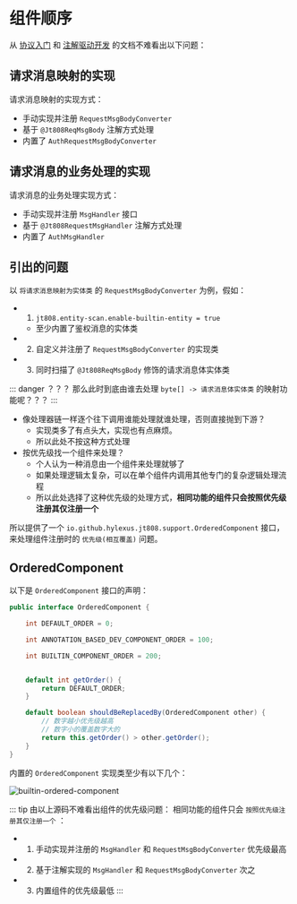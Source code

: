 # 组件顺序

从 [协议入门](docs/v1/jt-808/guide/basic) 和 [注解驱动开发](docs/v1/jt-808/guide/annotation-based-dev) 的文档不难看出以下问题：


## 请求消息映射的实现

请求消息映射的实现方式：

- 手动实现并注册 `RequestMsgBodyConverter`
- 基于 `@Jt808ReqMsgBody` 注解方式处理
- 内置了 `AuthRequestMsgBodyConverter`

## 请求消息的业务处理的实现

请求消息的业务处理实现方式：

- 手动实现并注册 `MsgHandler` 接口
- 基于 `@Jt808RequestMsgHandler` 注解方式处理 
- 内置了 `AuthMsgHandler`

## 引出的问题

以 `将请求消息映射为实体类` 的 `RequestMsgBodyConverter` 为例，假如：

- 1. `jt808.entity-scan.enable-builtin-entity = true`
    - 至少内置了鉴权消息的实体类
- 2. 自定义并注册了 `RequestMsgBodyConverter` 的实现类
- 3. 同时扫描了 `@Jt808ReqMsgBody` 修饰的请求消息体实体类

::: danger ？？？
那么此时到底由谁去处理 `byte[] -> 请求消息体实体类` 的映射功能呢？？？
:::

- 像处理器链一样逐个往下调用谁能处理就谁处理，否则直接抛到下游？
    - 实现类多了有点头大，实现也有点麻烦。
    - 所以此处不按这种方式处理
- 按优先级找一个组件来处理？
    - 个人认为一种消息由一个组件来处理就够了
    - 如果处理逻辑太复杂，可以在单个组件内调用其他专门的复杂逻辑处理流程
    - 所以此处选择了这种优先级的处理方式，**相同功能的组件只会按照优先级注册其仅注册一个**

所以提供了一个 `io.github.hylexus.jt808.support.OrderedComponent` 接口，来处理组件注册时的 `优先级(相互覆盖)` 问题。

## OrderedComponent

以下是 `OrderedComponent` 接口的声明：

```java
public interface OrderedComponent {

    int DEFAULT_ORDER = 0;

    int ANNOTATION_BASED_DEV_COMPONENT_ORDER = 100;

    int BUILTIN_COMPONENT_ORDER = 200;


    default int getOrder() {
        return DEFAULT_ORDER;
    }

    default boolean shouldBeReplacedBy(OrderedComponent other) {
        // 数字越小优先级越高
        // 数字小的覆盖数字大的
        return this.getOrder() > other.getOrder();
    }
}
```

内置的 `OrderedComponent` 实现类至少有以下几个：

<p class="">
    <img :src="$withBase('/img/builtin-ordered-component.png')" alt="builtin-ordered-component">
</p>

::: tip 由以上源码不难看出组件的优先级问题：
相同功能的组件只会 `按照优先级注册其仅注册一个` ：

- 1. 手动实现并注册的 `MsgHandler` 和 `RequestMsgBodyConverter` 优先级最高
- 2. 基于注解实现的 `MsgHandler` 和 `RequestMsgBodyConverter` 次之
- 3. 内置组件的优先级最低
:::


